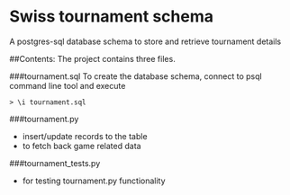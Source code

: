 # Swiss tournament schema
A postgres-sql database schema to store and retrieve tournament details 

##Contents:
The project contains three files. 

###tournament.sql
To create the database schema, connect to psql command line tool and execute

```
> \i tournament.sql
```
###tournament.py
- insert/update records to the table 
- to fetch back game related data 

###tournament_tests.py
- for testing tournament.py functionality

